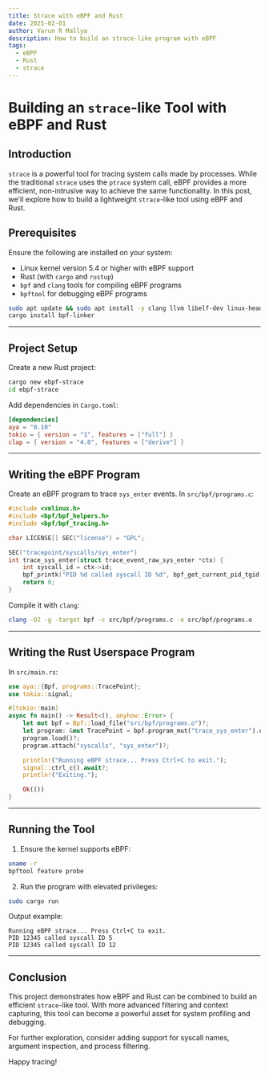 ```yaml
---
title: Strace with eBPF and Rust
date: 2025-02-01
author: Varun R Mallya
description: How to build an strace-like program with eBPF
tags:
  - eBPF
  - Rust
  - strace
---
```


# Building an `strace`-like Tool with eBPF and Rust

## Introduction

`strace` is a powerful tool for tracing system calls made by processes. While the traditional `strace` uses the `ptrace` system call, eBPF provides a more efficient, non-intrusive way to achieve the same functionality. In this post, we'll explore how to build a lightweight `strace`-like tool using eBPF and Rust.

## Prerequisites

Ensure the following are installed on your system:

- Linux kernel version 5.4 or higher with eBPF support
- Rust (with `cargo` and `rustup`)
- `bpf` and `clang` tools for compiling eBPF programs
- `bpftool` for debugging eBPF programs

```bash
sudo apt update && sudo apt install -y clang llvm libelf-dev linux-headers-$(uname -r)
cargo install bpf-linker
```

---

## Project Setup

Create a new Rust project:

```bash
cargo new ebpf-strace
cd ebpf-strace
```

Add dependencies in `Cargo.toml`:

```toml
[dependencies]
aya = "0.10"
tokio = { version = "1", features = ["full"] }
clap = { version = "4.0", features = ["derive"] }
```

---

## Writing the eBPF Program

Create an eBPF program to trace `sys_enter` events. In `src/bpf/programs.c`:

```c
#include <vmlinux.h>
#include <bpf/bpf_helpers.h>
#include <bpf/bpf_tracing.h>

char LICENSE[] SEC("license") = "GPL";

SEC("tracepoint/syscalls/sys_enter")
int trace_sys_enter(struct trace_event_raw_sys_enter *ctx) {
    int syscall_id = ctx->id;
    bpf_printk("PID %d called syscall ID %d", bpf_get_current_pid_tgid() >> 32, syscall_id);
    return 0;
}
```

Compile it with `clang`:

```bash
clang -O2 -g -target bpf -c src/bpf/programs.c -o src/bpf/programs.o
```

---

## Writing the Rust Userspace Program

In `src/main.rs`:

```rust
use aya::{Bpf, programs::TracePoint};
use tokio::signal;

#[tokio::main]
async fn main() -> Result<(), anyhow::Error> {
    let mut bpf = Bpf::load_file("src/bpf/programs.o")?;
    let program: &mut TracePoint = bpf.program_mut("trace_sys_enter").unwrap().try_into()?;
    program.load()?;
    program.attach("syscalls", "sys_enter")?;

    println!("Running eBPF strace... Press Ctrl+C to exit.");
    signal::ctrl_c().await?;
    println!("Exiting.");

    Ok(())
}
```

---

## Running the Tool

1. Ensure the kernel supports eBPF:

```bash
uname -r
bpftool feature probe
```

2. Run the program with elevated privileges:

```bash
sudo cargo run
```

Output example:

```
Running eBPF strace... Press Ctrl+C to exit.
PID 12345 called syscall ID 5
PID 12345 called syscall ID 12
```

---

## Conclusion

This project demonstrates how eBPF and Rust can be combined to build an efficient `strace`-like tool. With more advanced filtering and context capturing, this tool can become a powerful asset for system profiling and debugging.

For further exploration, consider adding support for syscall names, argument inspection, and process filtering.

Happy tracing!
